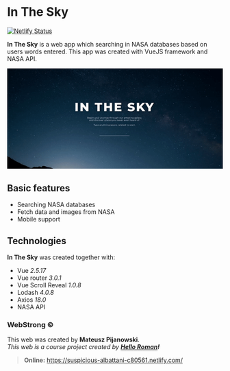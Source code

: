 # In The Sky
[![Netlify Status](https://api.netlify.com/api/v1/badges/38c1d5bd-6521-4c50-8bc3-6e37d6b61647/deploy-status)](https://app.netlify.com/sites/suspicious-albattani-c80561/deploys)

**In The Sky** is a web app which searching in NASA databases based on users words entered. This app was created with VueJS framework and NASA API.

<p align="center"><img src="https://github.com/mateuszpijanowski/in-the-sky/blob/1.0.0/src/assets/in-the-sky-promo.gif" alt="InTheSky-promo" width="700px" /></p>

## Basic features  
  
- Searching NASA databases
- Fetch data and images from NASA
- Mobile support

## Technologies  
**In The Sky** was created together with:  
  
- Vue <i>2.5.17</i>  
- Vue router <i>3.0.1</i>  
- Vue Scroll Reveal <i>1.0.8</i>  
- Lodash <i>4.0.8</i>  
- Axios <i>18.0</i>  
- NASA API 

### WebStrong &copy;  
  
This web was created by **Mateusz Pijanowski**. <br />
<i>This web is a course project created by **[Hello Roman](https://github.com/helloroman/)!**</i> <br />
> **Online:** https://suspicious-albattani-c80561.netlify.com/
